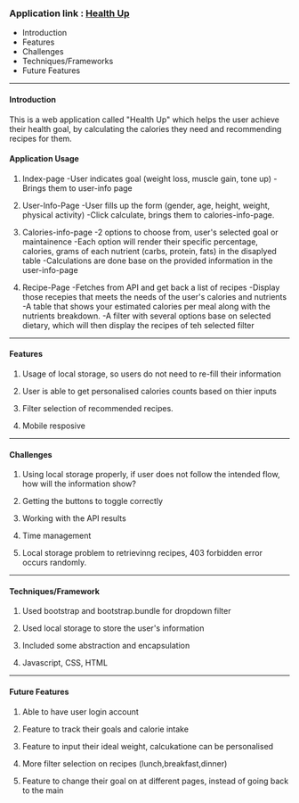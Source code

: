 
### Application link : [Health Up](https://sandrafongshurui.github.io/Health-Up/index.html)

 * Introduction
 * Features
 * Challenges
 * Techniques/Frameworks
 * Future Features

---------------------
 #### Introduction
 This is a web application called "Health Up" which helps the user achieve their health goal, by calculating the calories they need and recommending recipes for them.

 #### Application Usage
 
 1. Index-page
 -User indicates goal (weight loss, muscle gain, tone up)
 -Brings them to user-info page

 2. User-Info-Page
 -User fills up the form (gender, age, height, weight, physical activity)
 -Click calculate, brings them to calories-info-page.

 3. Calories-info-page
 -2 options to choose from, user's selected goal or maintainence
 -Each option will render their specific percentage, calories, grams of each nutrient (carbs, protein, fats) in the disaplyed table
 -Calculations are done base on the provided information in the user-info-page
 
 4. Recipe-Page
 -Fetches from API and get back a list of recipes
 -Display those recepies that meets the needs of the user's calories and nutrients
 -A table that shows your estimated calories per meal along with the nutrients breakdown.
 -A filter with several options base on selected dietary, which will then display the recipes of teh selected filter

---------------------
#### Features

1. Usage of local storage, so users do not need to re-fill their information

2. User is able to get personalised calories counts based on thier inputs

3. Filter selection of recommended recipes.

4. Mobile resposive


---------------------
#### Challenges
1. Using local storage properly, if user does not follow the intended flow, how will the information show?

2. Getting the buttons to toggle correctly

3. Working with the API results

4. Time management

5. Local storage problem to retrievinng recipes, 403 forbidden error occurs randomly.

---------------------
#### Techniques/Framework

1. Used bootstrap and bootstrap.bundle for dropdown filter

2. Used local storage to store the user's information

3. Included some abstraction and encapsulation

4. Javascript, CSS, HTML

---------------------
#### Future Features

1. Able to have user login account

2. Feature to track their goals and calorie intake

3. Feature to input their ideal weight, calcukatione can be personalised

4. More filter selection on recipes (lunch,breakfast,dinner)

5. Feature to change their goal on at different pages, instead of going back to the main

